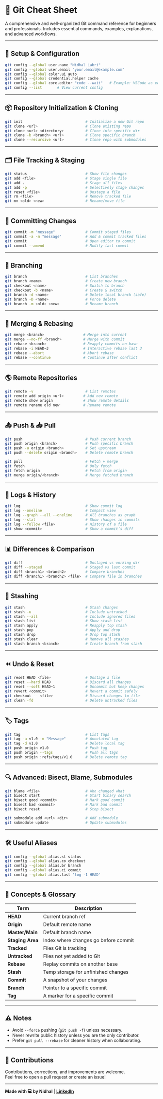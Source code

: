 # 🧰 Git Cheat Sheet

A comprehensive and well-organized Git command reference for beginners and professionals. Includes essential commands, examples, explanations, and advanced workflows.

---

## 📁 Setup & Configuration

```bash
git config --global user.name "Nidhal Labri"
git config --global user.email "your.email@example.com"
git config --global color.ui auto
git config --global credential.helper cache
git config --global core.editor "code --wait"   # Example: VSCode as editor
git config --list       # View current config
```

---

## 📦 Repository Initialization & Cloning

```bash
git init                             # Initialize a new Git repo
git clone <url>                      # Clone existing repo
git clone <url> <directory>          # Clone into specific dir
git clone -b <branch> <url>          # Clone specific branch
git clone --recursive <url>          # Clone repo with submodules
```

---

## 🗂️ File Tracking & Staging

```bash
git status                           # Show file changes
git add <file>                       # Stage single file
git add .                            # Stage all files
git add -p                           # Selectively stage changes
git reset <file>                     # Unstage a file
git rm <file>                        # Remove tracked file
git mv <old> <new>                   # Rename/move file
```

---

## 💾 Committing Changes

```bash
git commit -m "message"              # Commit staged files
git commit -a -m "message"           # Add & commit tracked files
git commit                           # Open editor to commit
git commit --amend                   # Modify last commit
```

---

## 🌿 Branching

```bash
git branch                           # List branches
git branch <name>                    # Create new branch
git checkout <name>                  # Switch to branch
git checkout -b <name>               # Create & switch
git branch -d <name>                 # Delete local branch (safe)
git branch -D <name>                 # Force delete
git branch -m <old> <new>            # Rename branch
```

---

## 🔀 Merging & Rebasing

```bash
git merge <branch>                  # Merge into current
git merge --no-ff <branch>          # Merge with commit
git rebase <branch>                 # Reapply commits on base
git rebase -i HEAD~3                # Interactive rebase last 3
git rebase --abort                  # Abort rebase
git rebase --continue               # Continue after conflict
```

---

## 🌎 Remote Repositories

```bash
git remote -v                        # List remotes
git remote add origin <url>         # Add new remote
git remote show origin              # Show remote details
git remote rename old new           # Rename remote
```

---

## 📤 Push & 📥 Pull

```bash
git push                             # Push current branch
git push origin <branch>             # Push specific branch
git push -u origin <branch>          # Set upstream
git push --delete origin <branch>    # Delete remote branch

git pull                             # Fetch + merge
git fetch                            # Only fetch
git fetch origin                     # Fetch from origin
git merge origin/<branch>            # Merge fetched branch
```

---

## 🧾 Logs & History

```bash
git log                              # Show commit log
git log --oneline                    # Compact view
git log --graph --all --oneline      # All branches as graph
git log --stat                       # Show changes in commits
git log --follow <file>              # History of a file
git show <commit>                    # Show a commit’s diff
```

---

## 📊 Differences & Comparison

```bash
git diff                             # Unstaged vs working dir
git diff --staged                    # Staged vs last commit
git diff <branch1> <branch2>         # Compare branches
git diff <branch1> <branch2> <file>  # Compare file in branches
```

---

## 🧺 Stashing

```bash
git stash                            # Stash changes
git stash -u                         # Include untracked
git stash --all                      # Include ignored files
git stash list                       # Show stash list
git stash apply                      # Reapply top stash
git stash pop                        # Apply and drop
git stash drop                       # Drop top stash
git stash clear                      # Remove all stashes
git stash branch <branch>            # Create branch from stash
```

---

## ⏪ Undo & Reset

```bash
git reset HEAD <file>                # Unstage a file
git reset --hard HEAD                # Discard all changes
git reset --soft HEAD~1              # Uncommit but keep changes
git revert <commit>                  # Revert a commit safely
git checkout -- <file>               # Discard changes to file
git clean -fd                        # Delete untracked files
```

---

## 🏷️ Tags

```bash
git tag                              # List tags
git tag -a v1.0 -m "Message"         # Annotated tag
git tag -d v1.0                      # Delete local tag
git push origin v1.0                 # Push tag
git push origin --tags               # Push all tags
git push origin :refs/tags/v1.0      # Delete remote tag
```

---

## 🔍 Advanced: Bisect, Blame, Submodules

```bash
git blame <file>                     # Who changed what
git bisect start                     # Start binary search
git bisect good <commit>             # Mark good commit
git bisect bad <commit>              # Mark bad commit
git bisect reset                     # Stop bisect

git submodule add <url> <dir>        # Add submodule
git submodule update                 # Update submodules
```

---

## 🛠️ Useful Aliases

```bash
git config --global alias.st status
git config --global alias.co checkout
git config --global alias.br branch
git config --global alias.ci commit
git config --global alias.last 'log -1 HEAD'
```

---

## 🧠 Concepts & Glossary

| Term       | Description |
|------------|-------------|
| **HEAD**   | Current branch ref |
| **Origin** | Default remote name |
| **Master/Main** | Default branch name |
| **Staging Area** | Index where changes go before commit |
| **Tracked** | Files Git is tracking |
| **Untracked** | Files not yet added to Git |
| **Rebase** | Replay commits on another base |
| **Stash** | Temp storage for unfinished changes |
| **Commit** | A snapshot of your changes |
| **Branch** | Pointer to a specific commit |
| **Tag** | A marker for a specific commit |

---

## ⚠️ Notes

- Avoid `--force` pushing (`git push -f`) unless necessary.
- Never rewrite public history unless you are the only contributor.
- Prefer `git pull --rebase` for cleaner history when collaborating.

---

## 🧠 Contributions
Contributions, corrections, and improvements are welcome.  
Feel free to open a pull request or create an issue!

---

**Made with 💻 by Nidhal** | **[LinkedIn](https://www.linkedin.com/in/nidhal-labri/)**
